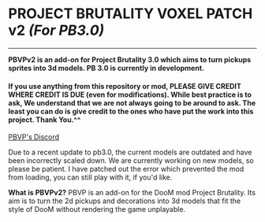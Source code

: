 # PROJECT BRUTALITY VOXEL PATCH v2 *(For PB3.0)*

***


**PBVPv2 is an add-on for Project Brutality 3.0 which aims to turn pickups sprites into 3d models.
PB 3.0 is currently in development.**

#### If you use anything from this repository or mod, PLEASE GIVE CREDIT WHERE CREDIT IS DUE (even for modifications). While best practice is to ask, We understand that we are not always going to be around to ask. The least you can do is give credit to the ones who have put the work into this project. Thank You.^^

[PBVP's Discord](https://discord.gg/T6ktBwB "V5 Add-ons")

Due to a recent update to pb3.0, the current models are outdated and have been incorrectly scaled down. We are currently working on new models, so please be patient.
I have patched out the error which prevented the mod from loading, you can still play with it, if you'd like.

**What is PBVPv2?**
PBVP is an add-on for the DooM mod Project Brutality. Its aim is to turn the 2d pickups and decorations into 3d models that fit the style of DooM without rendering the game unplayable.

